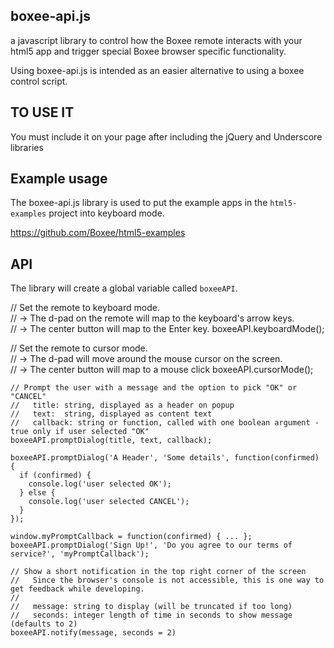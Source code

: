 boxee-api.js
---

a javascript library to control how the Boxee remote interacts with your html5 app and trigger special Boxee browser specific functionality.

Using boxee-api.js is intended as an easier alternative to using a boxee control script.

TO USE IT
---
You must include it on your page after including the jQuery and Underscore libraries


Example usage
---
The boxee-api.js library is used to put the example apps in the `html5-examples` project into keyboard mode.

https://github.com/Boxee/html5-examples


API
---

The library will create a global variable called `boxeeAPI`.

  // Set the remote to keyboard mode.  
  //   -> The d-pad on the remote will map to the keyboard's arrow keys.  
  //   -> The center button will map to the Enter key.
	boxeeAPI.keyboardMode();

  // Set the remote to cursor mode.  
  //   -> The d-pad will move around the mouse cursor on the screen.  
  //   -> The center button will map to a mouse click
	boxeeAPI.cursorMode();
	
	// Prompt the user with a message and the option to pick "OK" or "CANCEL"
	//   title: string, displayed as a header on popup
	//   text:  string, displayed as content text
	//   callback: string or function, called with one boolean argument - true only if user selected "OK"
	boxeeAPI.promptDialog(title, text, callback);
	
	boxeeAPI.promptDialog('A Header', 'Some details', function(confirmed) {
	  if (confirmed) {
	    console.log('user selected OK');
	  } else {
	    console.log('user selected CANCEL');
	  }
	});
	
	window.myPromptCallback = function(confirmed) { ... };
	boxeeAPI.promptDialog('Sign Up!', 'Do you agree to our terms of service?', 'myPromptCallback');
	
	// Show a short notification in the top right corner of the screen
	//   Since the browser's console is not accessible, this is one way to get feedback while developing.
	//
	//   message: string to display (will be truncated if too long)
	//   seconds: integer length of time in seconds to show message (defaults to 2)
	boxeeAPI.notify(message, seconds = 2)

